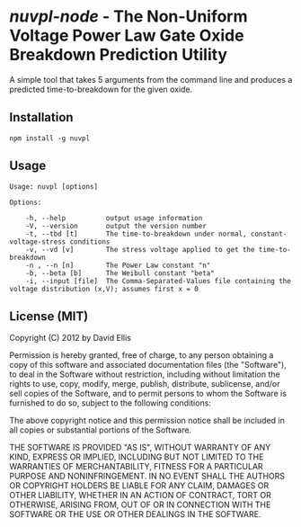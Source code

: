# *nuvpl-node* - The Non-Uniform Voltage Power Law Gate Oxide Breakdown Prediction Utility

A simple tool that takes 5 arguments from the command line and produces a predicted time-to-breakdown for the given oxide.

## Installation

    npm install -g nuvpl

## Usage

    Usage: nuvpl [options]
    
    Options:
    
        -h, --help          output usage information
        -V, --version       output the version number
        -t, --tbd [t]       The time-to-breakdown under normal, constant-voltage-stress conditions
        -v, --vd [v]        The stress voltage applied to get the time-to-breakdown
        -n , --n [n]        The Power Law constant "n"
        -b, --beta [b]      The Weibull constant "beta"
        -i, --input [file]  The Comma-Separated-Values file containing the voltage distribution (x,V); assumes first x = 0

## License (MIT)

Copyright (C) 2012 by David Ellis

Permission is hereby granted, free of charge, to any person obtaining a copy
of this software and associated documentation files (the "Software"), to deal
in the Software without restriction, including without limitation the rights
to use, copy, modify, merge, publish, distribute, sublicense, and/or sell
copies of the Software, and to permit persons to whom the Software is
furnished to do so, subject to the following conditions:

The above copyright notice and this permission notice shall be included in
all copies or substantial portions of the Software.

THE SOFTWARE IS PROVIDED "AS IS", WITHOUT WARRANTY OF ANY KIND, EXPRESS OR
IMPLIED, INCLUDING BUT NOT LIMITED TO THE WARRANTIES OF MERCHANTABILITY,
FITNESS FOR A PARTICULAR PURPOSE AND NONINFRINGEMENT. IN NO EVENT SHALL THE
AUTHORS OR COPYRIGHT HOLDERS BE LIABLE FOR ANY CLAIM, DAMAGES OR OTHER
LIABILITY, WHETHER IN AN ACTION OF CONTRACT, TORT OR OTHERWISE, ARISING FROM,
OUT OF OR IN CONNECTION WITH THE SOFTWARE OR THE USE OR OTHER DEALINGS IN
THE SOFTWARE.
